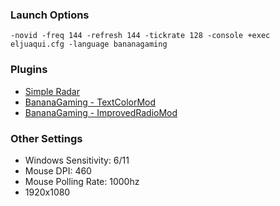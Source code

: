 ### Launch Options
```
-novid -freq 144 -refresh 144 -tickrate 128 -console +exec eljuaqui.cfg -language bananagaming
```

### Plugins
- [Simple Radar](http://simpleradar.com/)
- [BananaGaming - TextColorMod](https://bananagaming.tv/textcolormod.php)
- [BananaGaming - ImprovedRadioMod](https://bananagaming.tv/improvedradiomod.php)

### Other Settings
- Windows Sensitivity: 6/11
- Mouse DPI: 460
- Mouse Polling Rate: 1000hz
- 1920x1080
